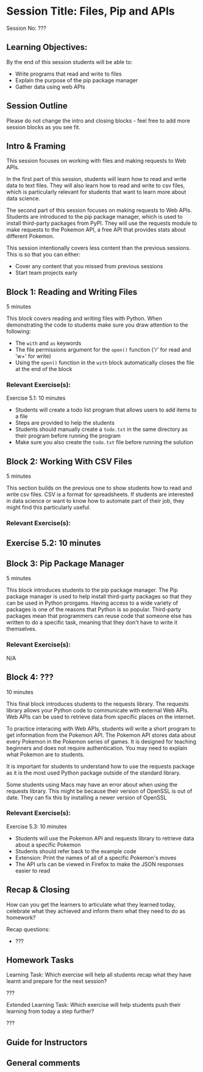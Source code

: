 # Session Title: Files, Pip and APIs

Session No: ???
 
## Learning Objectives:

By the end of this session students will be able to:

- Write programs that read and write to files
- Explain the purpose of the pip package manager
- Gather data using web APIs


## Session Outline

Please do not change the intro and closing blocks - feel free to add more session blocks as you see fit.


## Intro & Framing

This session focuses on working with files and making requests to Web APIs. 

In the first part of this session, students will learn how to read and write data to text files. They will also learn how to read and write to csv files, which is particularly relevant for students that want to learn more about data science.

The second part of this session focuses on making requests to Web APIs. Students are introduced to the pip package manager, which is used to install third-party packages from PyPI. They will use the requests module to make requests to the Pokemon API, a free API that provides stats about different Pokemon.

This session intentionally covers less content than the previous sessions. This is so that you can either:
- Cover any content that you missed from previous sessions
- Start team projects early

## Block 1: Reading and Writing Files

5 minutes

This block covers reading and writing files with Python. When demonstrating the code to students make sure you draw attention to the following:
- The `with` and `as` keywords
- The file permissions argument for the `open()` function ('r' for read and 'w+' for write)
- Using the `open()` function in the `with` block automatically closes the file at the end of the block

### Relevant Exercise(s):

Exercise 5.1: 10 minutes
- Students will create a todo list program that allows users to add items to a file
- Steps are provided to help the students
- Students should manually create a `todo.txt` in the same directory as their program before running the program
- Make sure you also create the `todo.txt` file before running the solution

## Block 2: Working With CSV Files

5 minutes

This section builds on the previous one to show students how to read and write csv files. CSV is a format for spreadsheets. If students are interested in data science or want to know how to automate part of their job, they might find this particularly useful.

### Relevant Exercise(s):

Exercise 5.2: 10 minutes
- 

## Block 3: Pip Package Manager

5 minutes

This block introduces students to the pip package manager. The Pip package manager is used to help install third-party packages so that they can be used in Python prorgams. Having access to a wide variety of packages is one of the reasons that Python is so popular. Third-party packages mean that programmers can reuse code that someone else has written to do a specific task, meaning that they don't have to write it themselves.

### Relevant Exercise(s):

N/A

## Block 4: ??? 

10 minutes

This final block introduces students to the requests library. The requests library allows your Python code to communicate with external Web APIs. Web APIs can be used to retrieve data from specific places on the internet.

To practice interacing with Web APIs, students will write a short program to get information from the Pokemon API. The Pokemon API stores data about every Pokemon in the Pokemon series of games. It is designed for teaching beginners and does not require authentication. You may need to explain what Pokemon are to students.

It is important for students to understand how to use the requests package as it is the most used Python package outside of the standard library.

Some students using Macs may have an error about when using the requests library. This might be because their version of OpenSSL is out of date. They can fix this by installing a newer version of OpenSSL

### Relevant Exercise(s):

Exercise 5.3: 10 minutes
- Students will use the Pokemon API and requests library to retrieve data about a specific Pokemon
- Students should refer back to the example code
- Extension: Print the names of all of a specific Pokemon's moves
- The API urls can be viewed in Firefox to make the JSON responses easier to read


## Recap & Closing
How can you get the learners to articulate what they learned today, celebrate what they achieved and inform them what they need to do as homework?

Recap questions:
- ???


## Homework Tasks

Learning Task: 
Which exercise will help all students recap what they have learnt and prepare for the next session?

???


Extended Learning Task:
Which exercise will help students push their learning from today a step further?

???

## Guide for Instructors 

General comments
-
